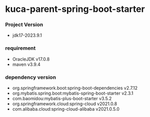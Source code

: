 # kuca-parent-spring-boot-starter 

### Project Version
- jdk17-2023.9.1
### requirement
- OracleJDK v17.0.8
- maven  v3.9.4
### dependency version
- org.springframework.boot:spring-boot-dependencies v2.7.12
- org.mybatis.spring.boot:mybatis-spring-boot-starter v2.3.1
- com.baomidou:mybatis-plus-boot-starter v3.5.2
- org.springframework.cloud:spring-cloud v2021.0.8
- com.alibaba.cloud:spring-cloud-alibaba v2021.0.5.0
